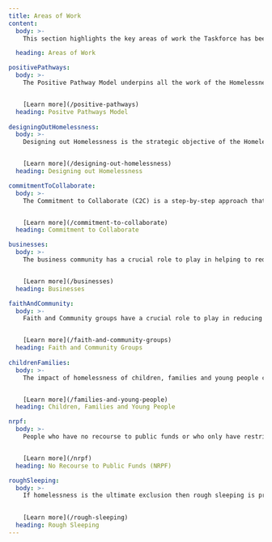 ```yaml
---
title: Areas of Work
content:
  body: >-
    This section highlights the key areas of work the Taskforce has been working on since its inception.  Follow the links for information, insight and resources.

  heading: Areas of Work

positivePathways:
  body: >-
    The Positive Pathway Model underpins all the work of the Homelessness Taskforce it provides us with a systematic and coherent way of thinking about how things can be done differently.


    [Learn more](/positive-pathways)
  heading: Positve Pathways Model  
  
designingOutHomelessness:
  body: >-
    Designing out Homelessness is the strategic objective of the Homelessness Taskforce. Our approach builds on the Positive Pathways Model and aims to build in homelessness prevention and resilience building into the very fabric of services and systems.


    [Learn more](/designing-out-homelessness)
  heading: Designing out Homelessness

commitmentToCollaborate:
  body: >-
    The Commitment to Collaborate (C2C) is a step-by-step approach that uses the logic of both the Positive Pathways Model and Designing out Homelessness to guide organisations through a reflective yet action based process so they can maximise their impact on reducing homelessness.


    [Learn more](/commitment-to-collaborate)
  heading: Commitment to Collaborate

businesses:
  body: >-
    The business community has a crucial role to play in helping to reduce homelessness, both as employers and people committed to their local communities. The toolkit developed with businesses is a step-by-step guide for employers to review what they can do to maximise their contribution.


    [Learn more](/businesses)
  heading: Businesses

faithAndCommunity:
  body: >-
    Faith and Community groups have a crucial role to play in reducing homelessness and its impact of people. They can be critical partners in all stages of the Positive Pathways Model approach.


    [Learn more](/faith-and-community-groups)
  heading: Faith and Community Groups
  
childrenFamilies:
  body: >-
    The impact of homelessness of children, families and young people cannot be underestimated and the complexity of the issues they face can be daunting.  We have been developing our work in this area for the last two years and will keep these groups as a high priority in the future.


    [Learn more](/families-and-young-people)
  heading: Children, Families and Young People

nrpf: 
  body: >-
    People who have no recourse to public funds or who only have restricted access to public funds can be some of the most vulnerable individuals agencies have to support.  We have worked with key partners to collate a range of resources people can use to make a difference.


    [Learn more](/nrpf)
  heading: No Recourse to Public Funds (NRPF)

roughSleeping: 
  body: >-
    If homelessness is the ultimate exclusion then rough sleeping is probably the most extreme example of that.  The Homelessness Taskforce has focused on this area of work since it’s inception in 2017 and in this section we outline the work we have undertaken.

    
    [Learn more](/rough-sleeping)
  heading: Rough Sleeping
---
```

